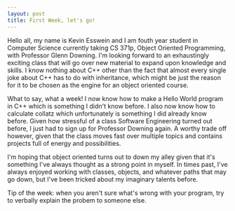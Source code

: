 ```yaml
---
layout: post
title: First Week, let's go!
---
```


Hello all, my name is Kevin Esswein and I am fouth year student in Computer Science currently taking CS 371p, Object Oriented Programming, with Professor Glenn Downing. I'm looking forward to an exhaustingly exciting class that will go over new material to expand upon knowledge and skills. I know nothing about C++ other than the fact that almost every single joke about C++ has to do with inheritance, which might be just the reason for it to be chosen as the engine for an object oriented course. 

What to say, what a week! I now know how to make a Hello World program in C++ which is something I didn't know before. I also now know how to calculate collatz which unfortunately is something I did already know before. Given how stressful of a class Software Engineering turned out before, I just had to sign up for Professor Downing again. A worthy trade off however, given that the class moves fast over multiple topics and contains projects full of energy and possibilities. 

I'm hoping that object oriented turns out to down my alley given that it's something I've always thought as a strong point in myself. In times past, I've always enjoyed working with classes, objects, and whatever paths that may go down, but I've been tricked about my imaginary talents before.

Tip of the week: when you aren't sure what's wrong with your program, try to verbally explain the probem to someone else.
